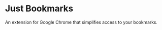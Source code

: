 Just Bookmarks
================

An extension for Google Chrome that simplifies access to your bookmarks.
